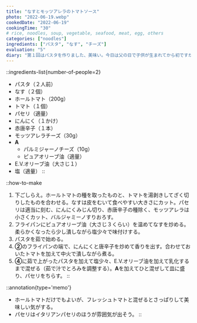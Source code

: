 ```yaml
---
title: "なすとモッツアレラのトマトソース"
photo: "2022-06-19.webp"
cookedDate: "2022-06-19"
cookingTime: "30"
# rice, noodles, soup, vegetable, seafood, meat, egg, others
categories: ["noodles"]
ingredients: ["パスタ", "なす", "チーズ"]
evaluation: "5"
diary: "第１回はパスタを作りました、美味い。今日は父の日で子供が生まれてから初ですが、自分が父親側なのかと不思議な感じがしました。頑張ります。"
---
```


::ingredients-list{number-of-people=2}
- パスタ（２人前）
- なす（２個）
- ホールトマト（200g）
- トマト（１個）
- パセリ（適量）
- にんにく（１かけ）
- 赤唐辛子（１本）
- モッツアレラチーズ（30g）
- **A**
  - パルミジャーノチーズ（10g）
  - ピュアオリーブ油（適量）
- E.V.オリーブ油（大さじ１）
- 塩（適量）
::

::how-to-make
1. 下ごしらえ。ホールトマトの種を取ったものと、トマトを湯剥きしてざく切りしたものを合わせる。なすは皮をむいて食べやすい大きさにカット。パセリは適当に刻む、にんにくみじん切り、赤唐辛子の種除く、モッツアレラは小さくカット、バルジャミーノすりおろす。
2. フライパンにピュアオリーブ油（大さじ３くらい）を温めてなすを炒める。柔らかくなったら少し潰しながら塩少々で味付けする。
3. パスタを茹で始める。
4. **②**のフライパンの端で、にんにくと唐辛子を炒めて香りを出す。合わせておいたトマトを加えて中火で潰しながら煮る。
5. **④**に茹で上がったパスタを加えて塩少々、E.V.オリーブ油を加えて乳化するまで混ぜる（茹で汁でとろみを調整する）。**A**を加えてひと混ぜして皿に盛り、パセリをちらす。
::

::annotation{type='memo'}
- ホールトマトだけでもよいが、フレッシュトマトと混ぜるとさっぱりして美味しい気がする。
- パセリはイタリアンパセリのほうが雰囲気が出そう。
::
